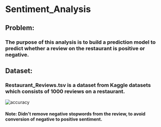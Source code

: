 # Sentiment_Analysis
## Problem:
### The purpose of this analysis is to build a prediction model to predict whether a review on the restaurant is positive or negative.
## Dataset: 
### Restaurant_Reviews.tsv is a dataset from Kaggle datasets which consists of 1000 reviews on a restaurant.
![accuracy](https://github.com/Nidhisha21/Sentiment_Analysis/assets/109977318/93fed388-a8ac-4e53-81f5-a9796f040d86)
#### Note: Didn't remove negative stopwords from the review, to avoid conversion of negative to positive sentiment.
